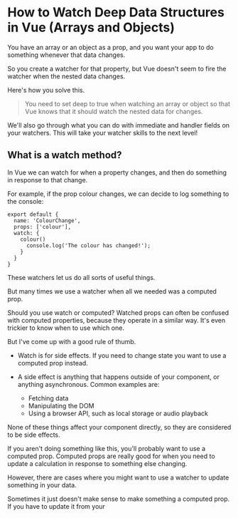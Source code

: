 # How to Watch Deep Data Structures in Vue (Arrays and Objects)

You have an array or an object as a prop, and you want your app to do something whenever that data changes.

So you create a watcher for that property, but Vue doesn't seem to fire the watcher when the nested data changes.

Here's how you solve this.

> You need to set deep to true when watching an array or object so that Vue knows that it should watch the nested data for changes.

We'll also go through what you can do with immediate and handler fields on your watchers. This will take your watcher skills to the next level!

## What is a watch method?

In Vue we can watch for when a property changes, and then do something in response to that change.

For example, if the prop colour changes, we can decide to log something to the console:

```
export default {
  name: 'ColourChange',
  props: ['colour'],
  watch: {
    colour()
      console.log('The colour has changed!');
    }
  }
}
```

These watchers let us do all sorts of useful things.

But many times we use a watcher when all we needed was a computed prop.

Should you use watch or computed?
Watched props can often be confused with computed properties, because they operate in a similar way. It's even trickier to know when to use which one.

But I've come up with a good rule of thumb.

- Watch is for side effects. If you need to change state you want to use a computed prop instead.

- A side effect is anything that happens outside of your component, or anything asynchronous. Common examples are:

  - Fetching data
  - Manipulating the DOM
  - Using a browser API, such as local storage or audio playback

None of these things affect your component directly, so they are considered to be side effects.

If you aren't doing something like this, you'll probably want to use a computed prop. Computed props are really good for when you need to update a calculation in response to something else changing.

However, there are cases where you might want to use a watcher to update something in your data.

Sometimes it just doesn't make sense to make something a computed prop. If you have to update it from your <template> or from a method, it needs to go inside of your data. But then if you need to update it in response to a property changing, you need to use the watcher.



> NOTE: Be careful with using a watch to update state. This means that both your component and the parent component are updating — directly or indirectly — the same state. This can get very ugly very fast.

## Watching nested data — Arrays and Objects

Let's say you set up an array with some values in it:

```
const array = [1, 2, 3, 4];
// array = [1, 2, 3, 4]
Now you update the array by pushing some more values into it:

array.push(5);
array.push(6);
array.push(7);
// array = [1, 2, 3, 4, 5, 6, 7]
```
Here's the question: has array changed?

Well, it's not that simple.

> The contents of array have changed, but the variable array still points to the same Array object. The array container hasn't changed, but what is inside of the array has changed.

So when you watch an array or an object, Vue has no idea that you've changed what's inside that prop. You have to tell Vue that you want it to inspect inside of the prop when watching for changes.

You can do this by setting deep to true on your watcher and rearranging the handler function:

```
export default {
  name: 'ColourChange',
  props: {
    colours: {
      type: Array,
      required: true,
    },
  },
  watch: {
    colours: {
      // This will let Vue know to look inside the array
      deep: true,

      // We have to move our method to a handler field
      handler()
        console.log('The list of colours has changed!');
      }
    }
  }
}
```
Now Vue knows that it should also keep track of what's inside the prop when it's trying to detect changes.


### Immediate

A watcher will only fire when the prop's value changes, but we often need it to fire once on startup as well.

Let's say we have a MovieData component, and it fetches data from the server based on what the movie prop is set to:

```
export default {
  name: 'MovieData',
  props: {
    movie: {
      type: String,
      required: true,
    }
  },
  data() {
    return {
      movieData: {},
    }
  },
  
  watch: {
    // Whenever the movie prop changes, fetch new data
    movie(movie) {
      // Fetch data about the movie
      fetch(`/${movie}`).then((data) => {
        this.movieData = data;
      });
    }
  }
}
```
Now, this component will work wonderfully. Whenever we change the movie prop, our watcher will fire, and it will fetch the new data.

Except we have one small problem.

Our problem here is that when the page loads, movie will be set to some default value. But since the prop hasn't changed yet, the watcher isn't fired. This means that the data isn't loaded until we select a different movie.

So how do we get our watcher to fire immediately upon page load?

We set immediate to true, and move our handler function:

```
watch: {
  // Whenever the movie prop changes, fetch new data
  movie: {
    // Will fire as soon as the component is created
    immediate: true,
    handler(movie) {
      // Fetch data about the movie
      fetch(`/${movie}`).then((data) => {
        this.movieData = data;
      });
    }
  }
}
```

### Handler
Watchers in Vue let you specify three different properties:

- immediate
- deep
- handler

The property handler specifies the function that will be called when the watched prop changes.

What you've probably seen before is the shorthand that Vue lets us use if we don't need to specify immediate or deep. Instead of writing:


```
watch: {
  movie: {
    handler(movie) {
      // Fetch data about the movie
      fetch(`/${movie}`).then((data) => {
        this.movieData = data;
      });
    }
  }
}

shorthand of above as below 

watch: {
  movie(movie) {
    // Fetch data about the movie
    fetch(`/${movie}`).then((data) => {
      this.movieData = data;
    });
  }
}
```

What's cool is that Vue also let's us use a String to name the method that handles the function. This is useful if we want to do something when two or more props change.

Using our movie component example, let's say we fetch data based on the movie prop as well as the actor, then this is what our methods and watchers would look like:

```
watch: {
  // Whenever the movie prop changes, fetch new data
  movie {
    handler: 'fetchData'
  },
  // Whenever the actor changes, we'll call the same method
  actor: {
    handler: 'fetchData',
  }
},

methods: {
  // Fetch data about the movie
  fetchData() {
    fetch(`/${this.movie}/${this.actor}`).then((data) => {
      this.movieData = data;
    });
  }
}
```

This makes things a little cleaner if we are watching multiple props to do the same side-effect.
